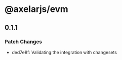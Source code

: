 # @axelarjs/evm

## 0.1.1

### Patch Changes

- ded7e8f: Validating the integration with changesets
